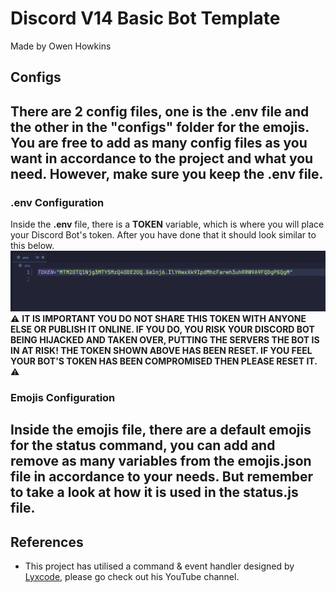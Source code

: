 # Discord V14 Basic Bot Template 
Made by Owen Howkins

## Configs
There are 2 config files, one is the **.env** file and the other in the "configs" folder for the emojis. You are free to add as many config files as you want in accordance to the project and what you need. However, make sure you keep the **.env** file. 
---
### .env Configuration
Inside the **.env** file, there is a **TOKEN** variable, which is where you will place your Discord Bot's token. After you have done that it should look similar to this below. 
![alt text](/readmeImages/tokenImage.png)
⚠️ **IT IS IMPORTANT YOU DO NOT SHARE THIS TOKEN WITH ANYONE ELSE OR PUBLISH IT ONLINE. IF YOU DO, YOU RISK YOUR DISCORD BOT BEING HIJACKED AND TAKEN OVER, PUTTING THE SERVERS THE BOT IS IN AT RISK! THE TOKEN SHOWN ABOVE HAS BEEN RESET. IF YOU FEEL YOUR BOT'S TOKEN HAS BEEN COMPROMISED THEN PLEASE RESET IT.** ⚠️

### Emojis Configuration
Inside the **emojis** file, there are a default emojis for the status command, you can add and remove as many variables from the **emojis.json** file in accordance to your needs. But remember to take a look at how it is used in the **status.js** file. 
---
## References
- This project has utilised a command & event handler designed by [Lyxcode](https://www.youtube.com/@Lyx), please go check out his YouTube channel. 
